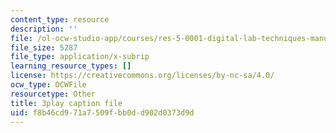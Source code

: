 ```yaml
---
content_type: resource
description: ''
file: /ol-ocw-studio-app/courses/res-5-0001-digital-lab-techniques-manual-spring-2007/f8b46cd971a7509fbb0dd902d0373d9d_dBNELFi5XiY.vtt
file_size: 5287
file_type: application/x-subrip
learning_resource_types: []
license: https://creativecommons.org/licenses/by-nc-sa/4.0/
ocw_type: OCWFile
resourcetype: Other
title: 3play caption file
uid: f8b46cd9-71a7-509f-bb0d-d902d0373d9d
---
```

